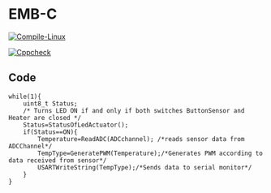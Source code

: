 # EMB-C

[![Compile-Linux](https://github.com/Prathamesh303/EMB-C/actions/workflows/linux.yml/badge.svg)](https://github.com/Prathamesh303/EMB-C/actions/workflows/linux.yml)

[![Cppcheck](https://github.com/Prathamesh303/EMB-C/actions/workflows/cppcheck.yml/badge.svg)](https://github.com/Prathamesh303/EMB-C/actions/workflows/cppcheck.yml)


## Code 
```
while(1){
	uint8_t Status;
	/* Turns LED ON if and only if both switches ButtonSensor and Heater are closed */
	Status=StatusOfLedActuator();
	if(Status==ON){
		Temperature=ReadADC(ADCchannel); /*reads sensor data from ADCChannel*/
		TempType=GeneratePWM(Temperature);/*Generates PWM according to data received from sensor*/
		USARTWriteString(TempType);/*Sends data to serial monitor*/
	}
}
